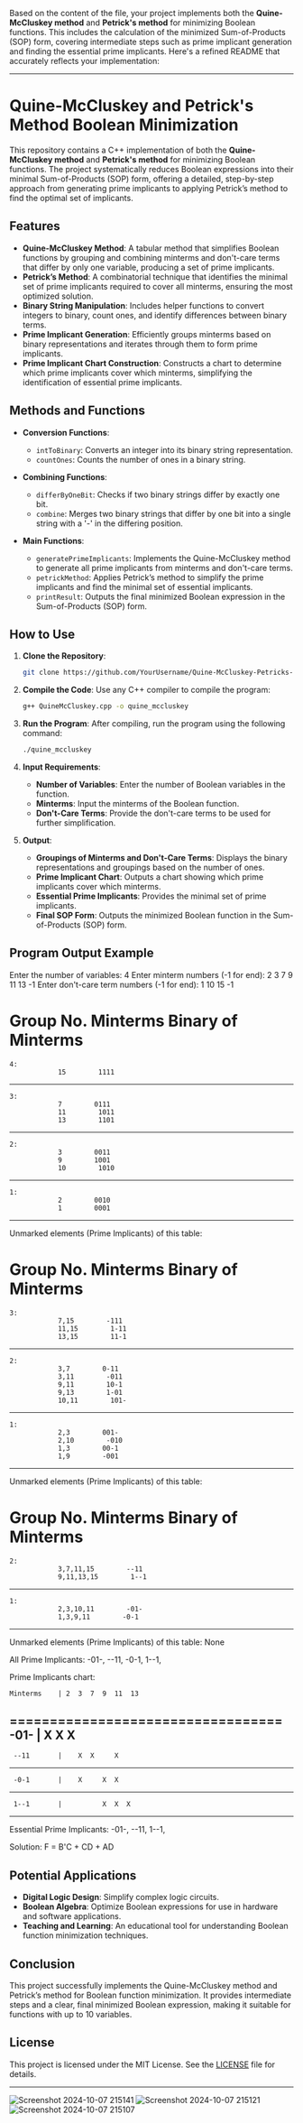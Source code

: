 Based on the content of the file, your project implements both the **Quine-McCluskey method** and **Petrick's method** for minimizing Boolean functions. This includes the calculation of the minimized Sum-of-Products (SOP) form, covering intermediate steps such as prime implicant generation and finding the essential prime implicants. Here's a refined README that accurately reflects your implementation:

---

# Quine-McCluskey and Petrick's Method Boolean Minimization

This repository contains a C++ implementation of both the **Quine-McCluskey method** and **Petrick's method** for minimizing Boolean functions. The project systematically reduces Boolean expressions into their minimal Sum-of-Products (SOP) form, offering a detailed, step-by-step approach from generating prime implicants to applying Petrick’s method to find the optimal set of implicants.

## Features

- **Quine-McCluskey Method**: A tabular method that simplifies Boolean functions by grouping and combining minterms and don't-care terms that differ by only one variable, producing a set of prime implicants.
- **Petrick’s Method**: A combinatorial technique that identifies the minimal set of prime implicants required to cover all minterms, ensuring the most optimized solution.
- **Binary String Manipulation**: Includes helper functions to convert integers to binary, count ones, and identify differences between binary terms.
- **Prime Implicant Generation**: Efficiently groups minterms based on binary representations and iterates through them to form prime implicants.
- **Prime Implicant Chart Construction**: Constructs a chart to determine which prime implicants cover which minterms, simplifying the identification of essential prime implicants.

## Methods and Functions

- **Conversion Functions**:
  - `intToBinary`: Converts an integer into its binary string representation.
  - `countOnes`: Counts the number of ones in a binary string.

- **Combining Functions**:
  - `differByOneBit`: Checks if two binary strings differ by exactly one bit.
  - `combine`: Merges two binary strings that differ by one bit into a single string with a '-' in the differing position.

- **Main Functions**:
  - `generatePrimeImplicants`: Implements the Quine-McCluskey method to generate all prime implicants from minterms and don't-care terms.
  - `petrickMethod`: Applies Petrick’s method to simplify the prime implicants and find the minimal set of essential implicants.
  - `printResult`: Outputs the final minimized Boolean expression in the Sum-of-Products (SOP) form.

## How to Use

1. **Clone the Repository**:
   ```bash
   git clone https://github.com/YourUsername/Quine-McCluskey-Petricks-Method.git
   ```

2. **Compile the Code**:
   Use any C++ compiler to compile the program:
   ```bash
   g++ QuineMcCluskey.cpp -o quine_mccluskey
   ```

3. **Run the Program**:
   After compiling, run the program using the following command:
   ```bash
   ./quine_mccluskey
   ```

4. **Input Requirements**:
   - **Number of Variables**: Enter the number of Boolean variables in the function.
   - **Minterms**: Input the minterms of the Boolean function.
   - **Don't-Care Terms**: Provide the don't-care terms to be used for further simplification.

5. **Output**:
   - **Groupings of Minterms and Don't-Care Terms**: Displays the binary representations and groupings based on the number of ones.
   - **Prime Implicant Chart**: Outputs a chart showing which prime implicants cover which minterms.
   - **Essential Prime Implicants**: Provides the minimal set of prime implicants.
   - **Final SOP Form**: Outputs the minimized Boolean function in the Sum-of-Products (SOP) form.

## Program Output Example
Enter the number of variables: 4
Enter minterm numbers (-1 for end): 2 3 7 9 11 13 -1
Enter don't-care term numbers (-1 for end): 1 10 15 -1

Group No.       Minterms        Binary of Minterms
==================================================
    4:
                15        1111
--------------------------------------------------
    3:
                7        0111
                11        1011
                13        1101
--------------------------------------------------
    2:
                3        0011
                9        1001
                10        1010
--------------------------------------------------
    1:
                2        0010
                1        0001
--------------------------------------------------
Unmarked elements (Prime Implicants) of this table: 

Group No.       Minterms        Binary of Minterms
==================================================
    3:
                7,15        -111
                11,15        1-11
                13,15        11-1
--------------------------------------------------
    2:
                3,7        0-11
                3,11        -011
                9,11        10-1
                9,13        1-01
                10,11        101-
--------------------------------------------------
    1:
                2,3        001-
                2,10        -010
                1,3        00-1
                1,9        -001
--------------------------------------------------
Unmarked elements (Prime Implicants) of this table: 

Group No.       Minterms        Binary of Minterms
==================================================
    2:
                3,7,11,15        --11
                9,11,13,15        1--1
--------------------------------------------------
    1:
                2,3,10,11        -01-
                1,3,9,11        -0-1
--------------------------------------------------
Unmarked elements (Prime Implicants) of this table: None

All Prime Implicants: -01-, --11, -0-1, 1--1, 

Prime Implicants chart:

    Minterms    | 2  3  7  9  11  13
==================================
     -01-       | X  X        X
----------------------------------
     --11       |    X  X     X
----------------------------------
     -0-1       |    X     X  X
----------------------------------
     1--1       |          X  X  X
----------------------------------
Essential Prime Implicants: -01-, --11, 1--1,

Solution: F = B'C + CD + AD

## Potential Applications

- **Digital Logic Design**: Simplify complex logic circuits.
- **Boolean Algebra**: Optimize Boolean expressions for use in hardware and software applications.
- **Teaching and Learning**: An educational tool for understanding Boolean function minimization techniques.

## Conclusion

This project successfully implements the Quine-McCluskey method and Petrick’s method for Boolean function minimization. It provides intermediate steps and a clear, final minimized Boolean expression, making it suitable for functions with up to 10 variables.

## License

This project is licensed under the MIT License. See the [LICENSE](LICENSE) file for details.

---
![Screenshot 2024-10-07 215141](https://github.com/user-attachments/assets/5ca798db-10e7-440d-a42f-216a5b8863dc)
![Screenshot 2024-10-07 215121](https://github.com/user-attachments/assets/6c089a97-e91c-4e36-a0ca-398a9caa16db)
![Screenshot 2024-10-07 215107](https://github.com/user-attachments/assets/91fbb43d-1843-4343-a58a-d98518d38cee)
